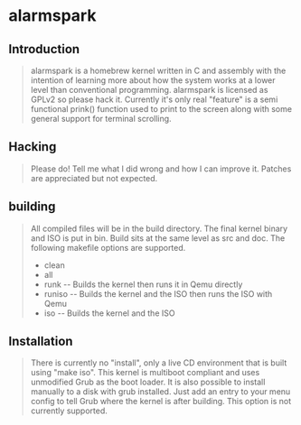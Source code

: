 # alarmspark

## Introduction

> alarmspark is a homebrew kernel written in C and assembly with the intention of learning more about how the system works at a lower level than conventional programming.  alarmspark is licensed as GPLv2 so please hack it.  Currently it's only real "feature" is a semi functional prink() function used to print to the screen along with some general support for terminal scrolling.

## Hacking

> Please do! Tell me what I did wrong and how I can improve it. Patches are appreciated but not expected.

## building

> All compiled files will be in the build directory.  The final kernel binary and ISO is put in bin.  Build sits at the same level as src and doc.
> The following makefile options are supported.
> * clean
> * all
> * runk -- Builds the kernel then runs it in Qemu directly
> * runiso -- Builds the kernel and the ISO then runs the ISO with Qemu
> * iso -- Builds the kernel and the ISO

## Installation

> There is currently no "install", only a live CD environment that is built using "make iso".  This kernel is multiboot compliant and uses unmodified Grub as the boot loader. It is also possible to install manually to a disk with grub installed.  Just add an entry to your menu config to tell Grub where the kernel is after building.  This option is not currently supported.
